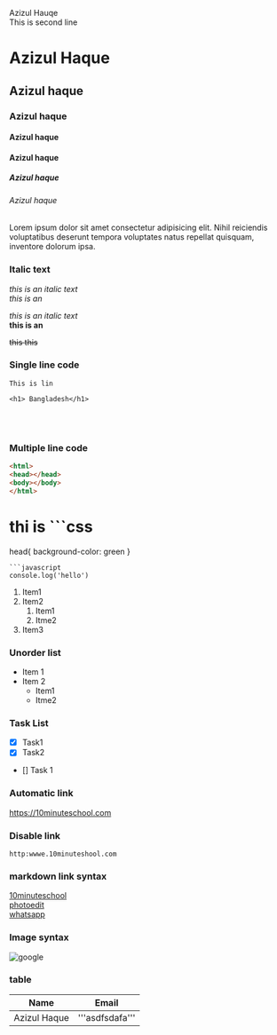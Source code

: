 <!-- markdown-->
Azizul Hauqe <br/>
This is second line



# Azizul Haque
## Azizul haque
### Azizul haque
#### Azizul haque
#### Azizul haque
##### Azizul haque
###### Azizul haque

<p>Lorem ipsum dolor sit amet consectetur adipisicing elit. Nihil reiciendis voluptatibus deserunt tempora voluptates natus repellat quisquam, inventore dolorum ipsa.</p>

### Italic text
<i>this is an italic text </i><br/>
_this is an_

<i>this is an italic text </i>  
__this is an__

<del>this </del>
~~this~~
### Single line code 

`This is lin`  

`<h1> Bangladesh</h1>`

</br><br>
### Multiple line code
```html
<html>
<head></head>
<body></body>
</html>
```
# thi is ```css
head{
    background-color: green
}
```
```javascript
console.log('hello')
```

1. Item1
2. Item2
    1. Item1
    2. Itme2
3. Item3


### Unorder list
- Item 1 
- Item 2 
    - Item1
    - Itme2


### Task List
- [x] Task1
- [x] Task2
- [] Task 1



### Automatic link 
https://10minuteschool.com

### Disable link 

`http:wwwe.10minuteshool.com`


### markdown link syntax 

[10minuteschool](https://10minuteschool.com)  
[photoedit][room]  
[whatsapp][whatsapplink]


<!-- All link is here-->

[room]:https://app.photoroom.com/login?next=%2Fyour-content%2Fdesigns

[whatsapplink]:https://web.whatsapp.com/


### Image syntax

![google](./markdown/1122.JPG)


### table 

| Name | Email |  
| ---- | ----  |  
| Azizul Haque | '''asdfsdafa'''


